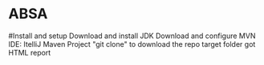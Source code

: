 # ABSA
#Install and setup
Download and install JDK
Download and configure MVN
IDE: ItelliJ
Maven Project
"git clone" to download the repo
target folder got HTML report
